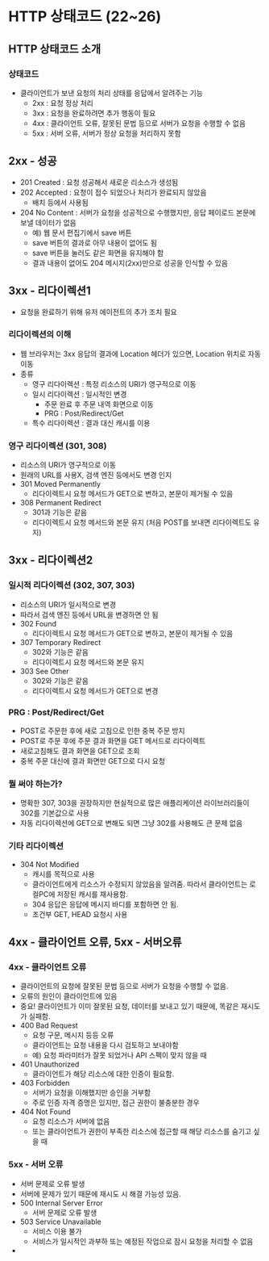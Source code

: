 # HTTP 상태코드 (22~26)

## HTTP 상태코드 소개

### 상태코드
- 클라이언트가 보낸 요청의 처리 상태를 응답에서 알려주는 기능
    - 2xx : 요청 정상 처리
    - 3xx : 요청을 완료하려면 추가 행동이 필요
    - 4xx : 클라이언트 오류, 잘못된 문법 등으로 서버가 요청을 수행할 수 없음
    - 5xx : 서버 오류, 서버가 정상 요청을 처리하지 못함
    
## 2xx - 성공
- 201 Created : 요청 성공해서 새로운 리소스가 생성됨
- 202 Accepted : 요청이 접수 되었으나 처리가 완료되지 않았음
    - 배치 등에서 사용됨
- 204 No Content : 서버가 요청을 성공적으로 수행했지만, 응답 페이로드 본문에 보낼 데이터가 없음
    - 예) 웹 문서 편집기에서 save 버튼
    - save 버튼의 결과로 아무 내용이 없어도 됨
    - save 버튼을 눌러도 같은 화면을 유지해야 함
    - 결과 내용이 없어도 204 메시지(2xx)만으로 성공을 인식할 수 있음

## 3xx - 리다이렉션1
- 요청을 완료하기 위해 유저 에이전트의 추가 조치 필요

### 리다이렉션의 이해
- 웹 브라우저는 3xx 응답의 결과에 Location 헤더가 있으면, Location 위치로 자동 이동
- 종류
    - 영구 리다이렉션 : 특정 리소스의 URI가 영구적으로 이동
    - 일시 리다이렉션 : 일시적인 변경
        - 주문 완료 후 주문 내역 화면으로 이동
        - PRG : Post/Redirect/Get
    - 특수 리다이렉션 : 결과 대신 캐시를 이용
    
### 영구 리다이렉션 (301, 308)
- 리소스의 URI가 영구적으로 이동
- 원래의 URL를 사용X, 검색 엔진 등에서도 변경 인지
- 301 Moved Permanently
    - 리다이렉트시 요청 메서드가 GET으로 변하고, 본문이 제거될 수 있음
- 308 Permanent Redirect 
    - 301과 기능은 같음
    - 리다이렉트시 요청 메서드와 본문 유지 (처음 POST를 보내면 리다이렉트도 유지)

## 3xx - 리다이렉션2

### 일시적 리다이렉션 (302, 307, 303)
- 리소스의 URI가 일시적으로 변경
- 따라서 검색 엔진 등에서 URL을 변경하면 안 됨
- 302 Found
    - 리다이렉트시 요청 메서드가 GET으로 변하고, 본문이 제거될 수 있음
- 307 Temporary Redirect
    - 302와 기능은 같음
    - 리다이렉트시 요청 메서드와 본문 유지
- 303 See Other
    - 302와 기능은 같음
    - 리다이렉트시 요청 메서드가 GET으로 변경

### PRG : Post/Redirect/Get
- POST로 주문한 후에 새로 고침으로 인한 중복 주문 방지
- POST로 주문 후에 주문 결과 화면을 GET 메서드로 리다이렉트
- 새로고침해도 결과 화면을 GET으로 조회
- 중복 주문 대신에 결과 화면만 GET으로 다시 요청

### 뭘 써야 하는가?
- 명확한 307, 303을 권장하지만 현실적으로 많은 애플리케이션 라이브러리들이 302를 기본값으로 사용
- 자동 리다이렉션에 GET으로 변해도 되면 그냥 302를 사용해도 큰 문제 없음

### 기타 리다이렉션
- 304 Not Modified
    - 캐시를 목적으로 사용
    - 클라이언트에게 리소스가 수정되지 않았음을 알려줌. 따라서 클라이언트는 로컬PC에 저장된 캐시를 재사용함.
    - 304 응답은 응답에 메시지 바디를 포함하면 안 됨.
    - 조건부 GET, HEAD 요청시 사용

## 4xx - 클라이언트 오류, 5xx - 서버오류

### 4xx - 클라이언트 오류
- 클라이언트의 요청에 잘못된 문법 등으로 서버가 요청을 수행할 수 없음.
- 오류의 원인이 클라이언트에 있음
- 중요! 클라이언트가 이미 잘못된 요청, 데이터를 보내고 있기 때문에, 똑같은 재시도가 실패함.
- 400 Bad Request
    - 요청 구문, 메시지 등등 오류
    - 클라이언트는 요청 내용을 다시 검토하고 보내야함
    - 예) 요청 파라미터가 잘못 되었거나 API 스펙이 맞지 않을 때
- 401 Unauthorized
    - 클라이언트가 해당 리소스에 대한 인증이 필요함.
- 403 Forbidden
    - 서버가 요청을 이해했지만 승인을 거부함
    - 주로 인증 자격 증명은 있지만, 접근 권한이 불충분한 경우
- 404 Not Found
    - 요청 리소스가 서버에 없음
    - 또는 클라이언트가 권한이 부족한 리소스에 접근할 때 해당 리소스를 숨기고 싶을 때
    
### 5xx - 서버 오류
- 서버 문제로 오류 발생
- 서버에 문제가 있기 때문에 재시도 시 해결 가능성 있음.
- 500 Internal Server Error
    - 서버 문제로 오류 발생
- 503 Service Unavailable
    - 서비스 이용 불가
    - 서비스가 일시적인 과부하 또는 예정된 작업으로 잠시 요청을 처리할 수 없음
-    


























